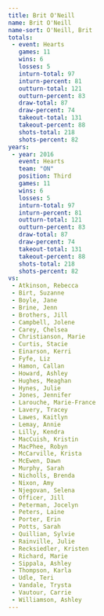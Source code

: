 ```yaml
---
title: Brit O'Neill
name: Brit O'Neill
name-sort: O'Neill, Brit
totals:
 - event: Hearts
   games: 11
   wins: 6
   losses: 5
   inturn-total: 97
   inturn-percent: 81
   outturn-total: 121
   outturn-percent: 83
   draw-total: 87
   draw-percent: 74
   takeout-total: 131
   takeout-percent: 88
   shots-total: 218
   shots-percent: 82
years:
 - year: 2016
   event: Hearts
   team: "ON"
   position: Third
   games: 11
   wins: 6
   losses: 5
   inturn-total: 97
   inturn-percent: 81
   outturn-total: 121
   outturn-percent: 83
   draw-total: 87
   draw-percent: 74
   takeout-total: 131
   takeout-percent: 88
   shots-total: 218
   shots-percent: 82
vs:
 - Atkinson, Rebecca
 - Birt, Suzanne
 - Boyle, Jane
 - Brine, Jenn
 - Brothers, Jill
 - Campbell, Jolene
 - Carey, Chelsea
 - Christianson, Marie
 - Curtis, Stacie
 - Einarson, Kerri
 - Fyfe, Liz
 - Hamon, Callan
 - Howard, Ashley
 - Hughes, Meaghan
 - Hynes, Julie
 - Jones, Jennifer
 - Larouche, Marie-France
 - Lavery, Tracey
 - Lawes, Kaitlyn
 - Lemay, Annie
 - Lilly, Kendra
 - MacCuish, Kristin
 - MacPhee, Robyn
 - McCarville, Krista
 - McEwen, Dawn
 - Murphy, Sarah
 - Nicholls, Brenda
 - Nixon, Amy
 - Njegovan, Selena
 - Officer, Jill
 - Peterman, Jocelyn
 - Peters, Laine
 - Porter, Erin
 - Potts, Sarah
 - Quillian, Sylvie
 - Rainville, Julie
 - Recksiedler, Kristen
 - Richard, Marie
 - Sippala, Ashley
 - Thompson, Karla
 - Udle, Teri
 - Vandale, Trysta
 - Vautour, Carrie
 - Williamson, Ashley
---
```

